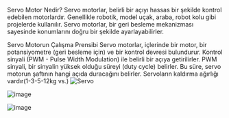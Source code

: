 Servo Motor Nedir?
Servo motorlar, belirli bir açıyı hassas bir şekilde kontrol edebilen motorlardır. Genellikle robotik, model uçak, araba, robot kolu gibi projelerde kullanılır. Servo motorlar, bir geri besleme mekanizması sayesinde konumlarını doğru bir şekilde ayarlayabilirler.

Servo Motorun Çalışma Prensibi
Servo motorlar, içlerinde bir motor, bir potansiyometre (geri besleme için) ve bir kontrol devresi bulundurur. Kontrol sinyali (PWM - Pulse Width Modulation) ile belirli bir açıya getirilirler. PWM sinyali, bir sinyalin yüksek olduğu süreyi (duty cycle) belirler. Bu süre, servo motorun şaftının hangi açıda duracağını belirler.
Servoların kaldırma ağırlığı vardır(1-3-5-12kg vs.)
![Servo](https://github.com/EmreInanc/Arduiono-Tum-Projeler/assets/169296203/0b4bb915-b642-4662-bd9f-b6db0b3c4442)

![image](https://github.com/EmreInanc/Arduiono-Tum-Projeler/assets/169296203/c169889e-016d-49c5-8317-49fc75d3689e)


![image](https://github.com/EmreInanc/Arduiono-Tum-Projeler/assets/169296203/c8a9c021-195f-404a-90c4-7728c36182e9)
